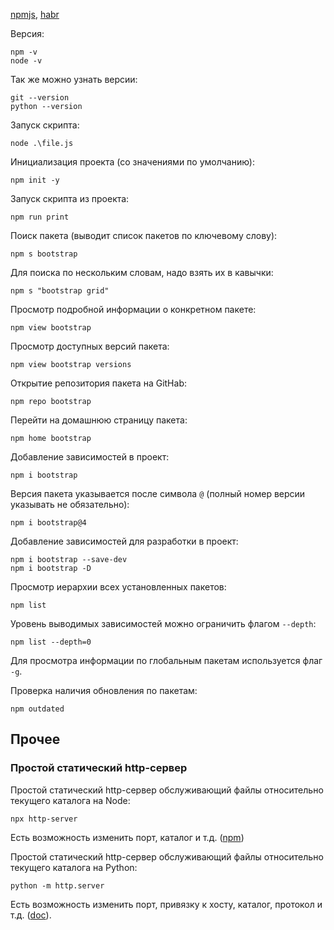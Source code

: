 [npmjs](https://www.npmjs.com/), [habr](https://habr.com/ru/company/domclick/blog/510812/)

Версия:

```shell
npm -v
node -v
```

Так же можно узнать версии:

```shell
git --version
python --version
```



Запуск скрипта:

```shell
node .\file.js
```



Инициализация проекта (со значениями по умолчанию):

```shell
npm init -y
```



Запуск скрипта из проекта:

```shell
npm run print
```



Поиск пакета (выводит список пакетов по ключевому слову):

```shell
npm s bootstrap
```

Для поиска по нескольким словам, надо взять их в кавычки:

```
npm s "bootstrap grid"
```



Просмотр подробной информации о конкретном пакете:

```shell
npm view bootstrap
```

Просмотр доступных версий пакета:

```shell
npm view bootstrap versions
```



Открытие репозитория пакета на GitHab:

```shell
npm repo bootstrap
```



Перейти на домашнюю страницу пакета:

```shell
npm home bootstrap
```



Добавление зависимостей в проект:

```shell
npm i bootstrap
```

Версия пакета указывается после символа `@` (полный номер версии указывать не обязательно):

```
npm i bootstrap@4
```



Добавление зависимостей для разработки в проект:

```shell
npm i bootstrap --save-dev
npm i bootstrap -D
```



Просмотр иерархии всех установленных пакетов:

```shell
npm list
```

Уровень выводимых зависимостей можно ограничить флагом `--depth`:

```shell
npm list --depth=0
```

Для просмотра информации по глобальным пакетам используется флаг `-g`.



Проверка наличия обновления по пакетам:

```shell
npm outdated
```



## Прочее



### Простой статический http-сервер



Простой статический http-сервер обслуживающий файлы относительно текущего каталога на Node:

```shell
npx http-server
```

Есть возможность изменить порт, каталог и т.д. ([npm](https://www.npmjs.com/package/http-server))



Простой статический http-сервер обслуживающий файлы относительно текущего каталога на Python:

```shell
python -m http.server
```

Есть возможность изменить порт, привязку к хосту, каталог, протокол и т.д. ([doc](https://docs.python.org/3/library/http.server.html)).
